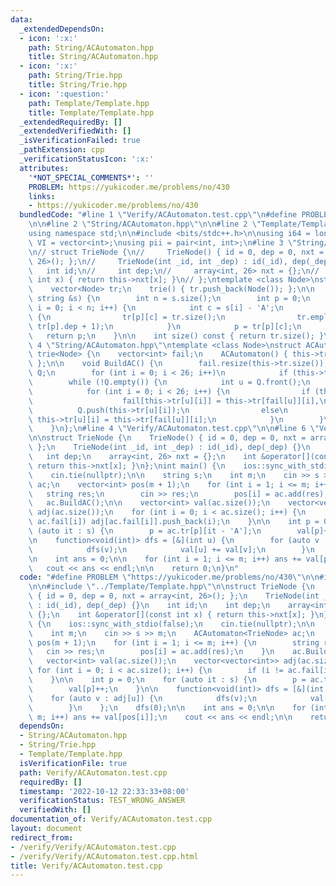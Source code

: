 ```yaml
---
data:
  _extendedDependsOn:
  - icon: ':x:'
    path: String/ACAutomaton.hpp
    title: String/ACAutomaton.hpp
  - icon: ':x:'
    path: String/Trie.hpp
    title: String/Trie.hpp
  - icon: ':question:'
    path: Template/Template.hpp
    title: Template/Template.hpp
  _extendedRequiredBy: []
  _extendedVerifiedWith: []
  _isVerificationFailed: true
  _pathExtension: cpp
  _verificationStatusIcon: ':x:'
  attributes:
    '*NOT_SPECIAL_COMMENTS*': ''
    PROBLEM: https://yukicoder.me/problems/no/430
    links:
    - https://yukicoder.me/problems/no/430
  bundledCode: "#line 1 \"Verify/ACAutomaton.test.cpp\"\n#define PROBLEM \"https://yukicoder.me/problems/no/430\"\
    \n\n#line 2 \"String/ACAutomaton.hpp\"\n\n#line 2 \"Template/Template.hpp\"\n\n\
    using namespace std;\n\n#include <bits/stdc++.h>\n\nusing i64 = long long;\nusing\
    \ VI = vector<int>;\nusing pii = pair<int, int>;\n#line 3 \"String/Trie.hpp\"\n\
    \n// struct TrieNode {\n//     TrieNode() { id = 0, dep = 0, nxt = array<int,\
    \ 26>(); };\n//     TrieNode(int _id, int _dep) : id(_id), dep(_dep) {}\n//  \
    \   int id;\n//     int dep;\n//     array<int, 26> nxt = {};\n//     int &operator[](const\
    \ int x) { return this->nxt[x]; }\n// };\ntemplate <class Node>\nstruct trie {\n\
    \    vector<Node> tr;\n    trie() { tr.push_back(Node()); };\n\n    int add(const\
    \ string &s) {\n        int n = s.size();\n        int p = 0;\n        for (int\
    \ i = 0; i < n; i++) {\n            int c = s[i] - 'A';\n            if (!tr[p][c])\
    \ {\n                tr[p][c] = tr.size();\n                tr.emplace_back(tr[p][c],\
    \ tr[p].dep + 1);\n            }\n            p = tr[p][c];\n        }\n     \
    \   return p;\n    }\n\n    int size() const { return tr.size(); }\n};\n#line\
    \ 4 \"String/ACAutomaton.hpp\"\ntemplate <class Node>\nstruct ACAutomaton : public\
    \ trie<Node> {\n    vector<int> fail;\n    ACAutomaton() { this->tr.push_back(Node());\
    \ };\n\n    void BuildAC() {\n        fail.resize(this->tr.size());\n        queue<int>\
    \ Q;\n        for (int i = 0; i < 26; i++)\n            if (this->tr[0][i]) Q.push(this->tr[0][i]);\n\
    \        while (!Q.empty()) {\n            int u = Q.front();\n            Q.pop();\n\
    \            for (int i = 0; i < 26; i++) {\n                if (this->tr[u][i])\n\
    \                    fail[this->tr[u][i]] = this->tr[fail[u]][i],\n          \
    \          Q.push(this->tr[u][i]);\n                else\n                   \
    \ this->tr[u][i] = this->tr[fail[u]][i];\n            }\n        }\n        return;\n\
    \    }\n};\n#line 4 \"Verify/ACAutomaton.test.cpp\"\n\n#line 6 \"Verify/ACAutomaton.test.cpp\"\
    \n\nstruct TrieNode {\n    TrieNode() { id = 0, dep = 0, nxt = array<int, 26>();\
    \ };\n    TrieNode(int _id, int _dep) : id(_id), dep(_dep) {}\n    int id;\n \
    \   int dep;\n    array<int, 26> nxt = {};\n    int &operator[](const int x) {\
    \ return this->nxt[x]; }\n};\nint main() {\n    ios::sync_with_stdio(false);\n\
    \    cin.tie(nullptr);\n\n    string s;\n    int m;\n    cin >> s >> m;\n    ACAutomaton<TrieNode>\
    \ ac;\n    vector<int> pos(m + 1);\n    for (int i = 1; i <= m; i++) {\n     \
    \   string res;\n        cin >> res;\n        pos[i] = ac.add(res);\n    }\n \
    \   ac.BuildAC();\n\n    vector<int> val(ac.size());\n    vector<vector<int>>\
    \ adj(ac.size());\n    for (int i = 0; i < ac.size(); i++) {\n        if (i !=\
    \ ac.fail[i]) adj[ac.fail[i]].push_back(i);\n    }\n\n    int p = 0;\n    for\
    \ (auto it : s) {\n        p = ac.tr[p][it - 'A'];\n        val[p]++;\n    }\n\
    \n    function<void(int)> dfs = [&](int u) {\n        for (auto v : adj[u]) {\n\
    \            dfs(v);\n            val[u] += val[v];\n        }\n    };\n    dfs(0);\n\
    \n    int ans = 0;\n\n    for (int i = 1; i <= m; i++) ans += val[pos[i]];\n \
    \   cout << ans << endl;\n\n    return 0;\n}\n"
  code: "#define PROBLEM \"https://yukicoder.me/problems/no/430\"\n\n#include \"../String/ACAutomaton.hpp\"\
    \n\n#include \"../Template/Template.hpp\"\n\nstruct TrieNode {\n    TrieNode()\
    \ { id = 0, dep = 0, nxt = array<int, 26>(); };\n    TrieNode(int _id, int _dep)\
    \ : id(_id), dep(_dep) {}\n    int id;\n    int dep;\n    array<int, 26> nxt =\
    \ {};\n    int &operator[](const int x) { return this->nxt[x]; }\n};\nint main()\
    \ {\n    ios::sync_with_stdio(false);\n    cin.tie(nullptr);\n\n    string s;\n\
    \    int m;\n    cin >> s >> m;\n    ACAutomaton<TrieNode> ac;\n    vector<int>\
    \ pos(m + 1);\n    for (int i = 1; i <= m; i++) {\n        string res;\n     \
    \   cin >> res;\n        pos[i] = ac.add(res);\n    }\n    ac.BuildAC();\n\n \
    \   vector<int> val(ac.size());\n    vector<vector<int>> adj(ac.size());\n   \
    \ for (int i = 0; i < ac.size(); i++) {\n        if (i != ac.fail[i]) adj[ac.fail[i]].push_back(i);\n\
    \    }\n\n    int p = 0;\n    for (auto it : s) {\n        p = ac.tr[p][it - 'A'];\n\
    \        val[p]++;\n    }\n\n    function<void(int)> dfs = [&](int u) {\n    \
    \    for (auto v : adj[u]) {\n            dfs(v);\n            val[u] += val[v];\n\
    \        }\n    };\n    dfs(0);\n\n    int ans = 0;\n\n    for (int i = 1; i <=\
    \ m; i++) ans += val[pos[i]];\n    cout << ans << endl;\n\n    return 0;\n}"
  dependsOn:
  - String/ACAutomaton.hpp
  - String/Trie.hpp
  - Template/Template.hpp
  isVerificationFile: true
  path: Verify/ACAutomaton.test.cpp
  requiredBy: []
  timestamp: '2022-10-12 22:33:33+08:00'
  verificationStatus: TEST_WRONG_ANSWER
  verifiedWith: []
documentation_of: Verify/ACAutomaton.test.cpp
layout: document
redirect_from:
- /verify/Verify/ACAutomaton.test.cpp
- /verify/Verify/ACAutomaton.test.cpp.html
title: Verify/ACAutomaton.test.cpp
---
```

